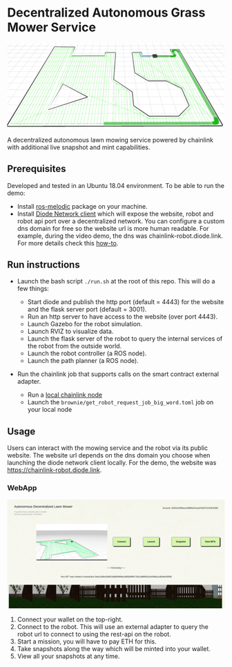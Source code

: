 # Decentralized Autonomous Grass Mower Service

![Simulation Rviz](images/rviz.png?raw=true "Title")

A decentralized autonomous lawn mowing service powered by chainlink with additional live snapshot and mint capabilities.

## Prerequisites
Developed and tested in an Ubuntu 18.04 environment.
To be able to run the demo:
- Install [ros-melodic](http://wiki.ros.org/melodic/Installation/Ubuntu) package on your machine.
- Install [Diode Network client](https://diode.io/products/diode-network/) which will expose the website, robot and robot api port over a decentralized network. You can configure a custom dns domain for free so the website url is more human readable. For example, during the video demo, the dns was chainlink-robot.diode.link. For more details check this [how-to](https://support.diode.io/article/ss32engxlq-publish-your-local-webserver).

## Run instructions
- Launch the bash script `./run.sh` at the root of this repo. This will do a few things:
    - Start diode and publish the http port (default = 4443) for the website and the flask server port (default = 3001).
    - Run an http server to have access to the website (over port 4443).
    - Launch Gazebo for the robot simulation.
    - Launch RVIZ to visualize data.
    - Launch the flask server of the robot to query the internal services of the robot from the outside world.
    - Launch the robot controller (a ROS node).
    - Launch the path planner (a ROS node).

- Run the chainlink job that supports calls on the smart contract external adapter.
    - Run a [local chainlink node](https://www.youtube.com/watch?v=DO3O6ZUtwbs&ab_channel=Chainlink)
    - Launch the `brownie/get_robot_request_job_big_word.toml` job on your local node

## Usage
Users can interact with the mowing service and the robot via its public website. The website url depends on the dns domain you choose when launching the diode network client locally. For the demo, the website was https://chainlink-robot.diode.link.

### WebApp

![WebApp](images/webapp.png?raw=true "Title")

1. Connect your wallet on the top-right.
2. Connect to the robot. This will use an external adapter to query the robot url to connect to using the rest-api on the robot.
3. Start a mission, you will have to pay ETH for this.
4. Take snapshots along the way which will be minted into your wallet.
5. View all your snapshots at any time.

